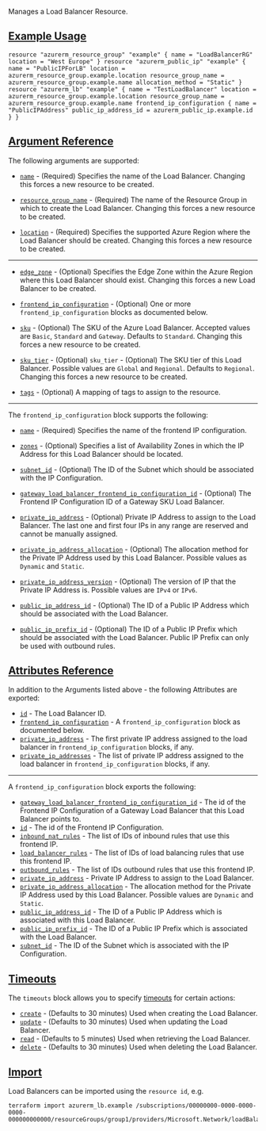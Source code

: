 Manages a Load Balancer Resource.

## [Example Usage](https://registry.terraform.io/providers/hashicorp/azurerm/latest/docs/resources/lb#example-usage)

```hcl
resource "azurerm_resource_group" "example" { name = "LoadBalancerRG" location = "West Europe" } resource "azurerm_public_ip" "example" { name = "PublicIPForLB" location = azurerm_resource_group.example.location resource_group_name = azurerm_resource_group.example.name allocation_method = "Static" } resource "azurerm_lb" "example" { name = "TestLoadBalancer" location = azurerm_resource_group.example.location resource_group_name = azurerm_resource_group.example.name frontend_ip_configuration { name = "PublicIPAddress" public_ip_address_id = azurerm_public_ip.example.id } }
```

## [Argument Reference](https://registry.terraform.io/providers/hashicorp/azurerm/latest/docs/resources/lb#argument-reference)

The following arguments are supported:

-   [`name`](https://registry.terraform.io/providers/hashicorp/azurerm/latest/docs/resources/lb#name) - (Required) Specifies the name of the Load Balancer. Changing this forces a new resource to be created.
    
-   [`resource_group_name`](https://registry.terraform.io/providers/hashicorp/azurerm/latest/docs/resources/lb#resource_group_name) - (Required) The name of the Resource Group in which to create the Load Balancer. Changing this forces a new resource to be created.
    
-   [`location`](https://registry.terraform.io/providers/hashicorp/azurerm/latest/docs/resources/lb#location) - (Required) Specifies the supported Azure Region where the Load Balancer should be created. Changing this forces a new resource to be created.
    

___

-   [`edge_zone`](https://registry.terraform.io/providers/hashicorp/azurerm/latest/docs/resources/lb#edge_zone) - (Optional) Specifies the Edge Zone within the Azure Region where this Load Balancer should exist. Changing this forces a new Load Balancer to be created.
    
-   [`frontend_ip_configuration`](https://registry.terraform.io/providers/hashicorp/azurerm/latest/docs/resources/lb#frontend_ip_configuration) - (Optional) One or more `frontend_ip_configuration` blocks as documented below.
    
-   [`sku`](https://registry.terraform.io/providers/hashicorp/azurerm/latest/docs/resources/lb#sku) - (Optional) The SKU of the Azure Load Balancer. Accepted values are `Basic`, `Standard` and `Gateway`. Defaults to `Standard`. Changing this forces a new resource to be created.
    

-   [`sku_tier`](https://registry.terraform.io/providers/hashicorp/azurerm/latest/docs/resources/lb#sku_tier) - (Optional) `sku_tier` - (Optional) The SKU tier of this Load Balancer. Possible values are `Global` and `Regional`. Defaults to `Regional`. Changing this forces a new resource to be created.
    
-   [`tags`](https://registry.terraform.io/providers/hashicorp/azurerm/latest/docs/resources/lb#tags) - (Optional) A mapping of tags to assign to the resource.
    

___

The `frontend_ip_configuration` block supports the following:

-   [`name`](https://registry.terraform.io/providers/hashicorp/azurerm/latest/docs/resources/lb#name) - (Required) Specifies the name of the frontend IP configuration.
    
-   [`zones`](https://registry.terraform.io/providers/hashicorp/azurerm/latest/docs/resources/lb#zones) - (Optional) Specifies a list of Availability Zones in which the IP Address for this Load Balancer should be located.
    

-   [`subnet_id`](https://registry.terraform.io/providers/hashicorp/azurerm/latest/docs/resources/lb#subnet_id) - (Optional) The ID of the Subnet which should be associated with the IP Configuration.
-   [`gateway_load_balancer_frontend_ip_configuration_id`](https://registry.terraform.io/providers/hashicorp/azurerm/latest/docs/resources/lb#gateway_load_balancer_frontend_ip_configuration_id) - (Optional) The Frontend IP Configuration ID of a Gateway SKU Load Balancer.
-   [`private_ip_address`](https://registry.terraform.io/providers/hashicorp/azurerm/latest/docs/resources/lb#private_ip_address) - (Optional) Private IP Address to assign to the Load Balancer. The last one and first four IPs in any range are reserved and cannot be manually assigned.
-   [`private_ip_address_allocation`](https://registry.terraform.io/providers/hashicorp/azurerm/latest/docs/resources/lb#private_ip_address_allocation) - (Optional) The allocation method for the Private IP Address used by this Load Balancer. Possible values as `Dynamic` and `Static`.
-   [`private_ip_address_version`](https://registry.terraform.io/providers/hashicorp/azurerm/latest/docs/resources/lb#private_ip_address_version) - (Optional) The version of IP that the Private IP Address is. Possible values are `IPv4` or `IPv6`.
-   [`public_ip_address_id`](https://registry.terraform.io/providers/hashicorp/azurerm/latest/docs/resources/lb#public_ip_address_id) - (Optional) The ID of a Public IP Address which should be associated with the Load Balancer.
-   [`public_ip_prefix_id`](https://registry.terraform.io/providers/hashicorp/azurerm/latest/docs/resources/lb#public_ip_prefix_id) - (Optional) The ID of a Public IP Prefix which should be associated with the Load Balancer. Public IP Prefix can only be used with outbound rules.

## [Attributes Reference](https://registry.terraform.io/providers/hashicorp/azurerm/latest/docs/resources/lb#attributes-reference)

In addition to the Arguments listed above - the following Attributes are exported:

-   [`id`](https://registry.terraform.io/providers/hashicorp/azurerm/latest/docs/resources/lb#id) - The Load Balancer ID.
-   [`frontend_ip_configuration`](https://registry.terraform.io/providers/hashicorp/azurerm/latest/docs/resources/lb#frontend_ip_configuration) - A `frontend_ip_configuration` block as documented below.
-   [`private_ip_address`](https://registry.terraform.io/providers/hashicorp/azurerm/latest/docs/resources/lb#private_ip_address) - The first private IP address assigned to the load balancer in `frontend_ip_configuration` blocks, if any.
-   [`private_ip_addresses`](https://registry.terraform.io/providers/hashicorp/azurerm/latest/docs/resources/lb#private_ip_addresses) - The list of private IP address assigned to the load balancer in `frontend_ip_configuration` blocks, if any.

___

A `frontend_ip_configuration` block exports the following:

-   [`gateway_load_balancer_frontend_ip_configuration_id`](https://registry.terraform.io/providers/hashicorp/azurerm/latest/docs/resources/lb#gateway_load_balancer_frontend_ip_configuration_id) - The id of the Frontend IP Configuration of a Gateway Load Balancer that this Load Balancer points to.
-   [`id`](https://registry.terraform.io/providers/hashicorp/azurerm/latest/docs/resources/lb#id) - The id of the Frontend IP Configuration.
-   [`inbound_nat_rules`](https://registry.terraform.io/providers/hashicorp/azurerm/latest/docs/resources/lb#inbound_nat_rules) - The list of IDs of inbound rules that use this frontend IP.
-   [`load_balancer_rules`](https://registry.terraform.io/providers/hashicorp/azurerm/latest/docs/resources/lb#load_balancer_rules) - The list of IDs of load balancing rules that use this frontend IP.
-   [`outbound_rules`](https://registry.terraform.io/providers/hashicorp/azurerm/latest/docs/resources/lb#outbound_rules) - The list of IDs outbound rules that use this frontend IP.
-   [`private_ip_address`](https://registry.terraform.io/providers/hashicorp/azurerm/latest/docs/resources/lb#private_ip_address) - Private IP Address to assign to the Load Balancer.
-   [`private_ip_address_allocation`](https://registry.terraform.io/providers/hashicorp/azurerm/latest/docs/resources/lb#private_ip_address_allocation) - The allocation method for the Private IP Address used by this Load Balancer. Possible values are `Dynamic` and `Static`.
-   [`public_ip_address_id`](https://registry.terraform.io/providers/hashicorp/azurerm/latest/docs/resources/lb#public_ip_address_id) - The ID of a Public IP Address which is associated with this Load Balancer.
-   [`public_ip_prefix_id`](https://registry.terraform.io/providers/hashicorp/azurerm/latest/docs/resources/lb#public_ip_prefix_id) - The ID of a Public IP Prefix which is associated with the Load Balancer.
-   [`subnet_id`](https://registry.terraform.io/providers/hashicorp/azurerm/latest/docs/resources/lb#subnet_id) - The ID of the Subnet which is associated with the IP Configuration.

## [Timeouts](https://registry.terraform.io/providers/hashicorp/azurerm/latest/docs/resources/lb#timeouts)

The `timeouts` block allows you to specify [timeouts](https://www.terraform.io/language/resources/syntax#operation-timeouts) for certain actions:

-   [`create`](https://registry.terraform.io/providers/hashicorp/azurerm/latest/docs/resources/lb#create) - (Defaults to 30 minutes) Used when creating the Load Balancer.
-   [`update`](https://registry.terraform.io/providers/hashicorp/azurerm/latest/docs/resources/lb#update) - (Defaults to 30 minutes) Used when updating the Load Balancer.
-   [`read`](https://registry.terraform.io/providers/hashicorp/azurerm/latest/docs/resources/lb#read) - (Defaults to 5 minutes) Used when retrieving the Load Balancer.
-   [`delete`](https://registry.terraform.io/providers/hashicorp/azurerm/latest/docs/resources/lb#delete) - (Defaults to 30 minutes) Used when deleting the Load Balancer.

## [Import](https://registry.terraform.io/providers/hashicorp/azurerm/latest/docs/resources/lb#import)

Load Balancers can be imported using the `resource id`, e.g.

```shell
terraform import azurerm_lb.example /subscriptions/00000000-0000-0000-0000-000000000000/resourceGroups/group1/providers/Microsoft.Network/loadBalancers/lb1
```